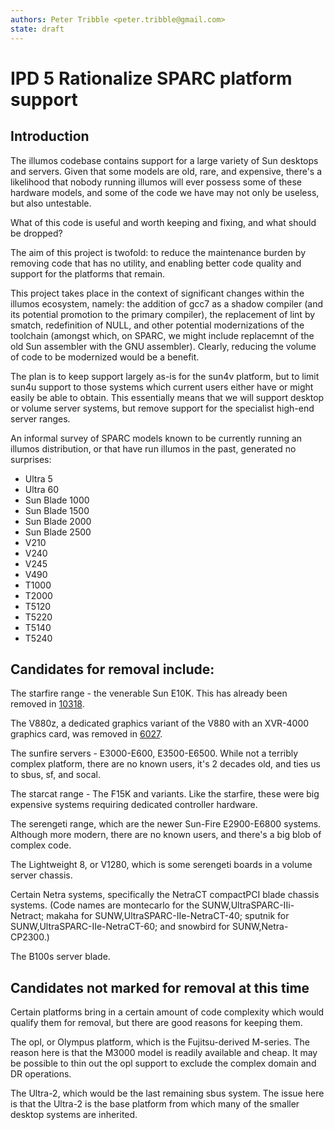 ```yaml
---
authors: Peter Tribble <peter.tribble@gmail.com>
state: draft
---
```


# IPD 5 Rationalize SPARC platform support


## Introduction

The illumos codebase contains support for a large variety of Sun
desktops and servers. Given that some models are old, rare, and expensive,
there's a likelihood that nobody running illumos will ever possess some
of these hardware models, and some of the code we have may not only be
useless, but also untestable.

What of this code is useful and worth keeping and fixing, and what should
be dropped?

The aim of this project is twofold: to reduce the maintenance burden by
removing code that has no utility, and enabling better code quality and
support for the platforms that remain.

This project takes place in the context of significant changes within the
illumos ecosystem, namely: the addition of gcc7 as a shadow compiler (and
its potential promotion to the primary compiler), the replacement of lint
by smatch, redefinition of NULL, and other potential modernizations of the
toolchain (amongst which, on SPARC, we might include replacemnt of the
old Sun assembler with the GNU assembler). Clearly, reducing the volume
of code to be modernized would be a benefit.

The plan is to keep support largely as-is for the sun4v platform, but to
limit sun4u support to those systems which current users either have or
might easily be able to obtain. This essentially means that we will support
desktop or volume server systems, but remove support for the specialist
high-end server ranges.

An informal survey of SPARC models known to be currently running an illumos
distribution, or that have run illumos in the past, generated no surprises:

* Ultra 5
* Ultra 60
* Sun Blade 1000
* Sun Blade 1500
* Sun Blade 2000
* Sun Blade 2500
* V210
* V240
* V245
* V490
* T1000
* T2000
* T5120
* T5220
* T5140
* T5240

## Candidates for removal include:

The starfire range - the venerable Sun E10K. This has already been removed
in [10318](https://www.illumos.org/issues/10318).

The V880z, a dedicated graphics variant of the V880 with an XVR-4000 graphics
card, was removed in [6027](https://www.illumos.org/issues/6027).

The sunfire servers - E3000-E600, E3500-E6500. While not a terribly complex
platform, there are no known users, it's 2 decades old, and ties us to sbus,
sf, and socal.

The starcat range - The F15K and variants. Like the starfire, these were big
expensive systems requiring dedicated controller hardware.

The serengeti range, which are the newer Sun-Fire E2900-E6800 systems. Although
more modern, there are no known users, and there's a big blob of complex
code.

The Lightweight 8, or V1280, which is some serengeti boards in a
volume server chassis.

Certain Netra systems, specifically the NetraCT compactPCI blade chassis
systems. (Code names are montecarlo for the SUNW,UltraSPARC-IIi-Netract;
makaha for SUNW,UltraSPARC-IIe-NetraCT-40; sputnik for
SUNW,UltraSPARC-IIe-NetraCT-60; and snowbird for SUNW,Netra-CP2300.)

The B100s server blade.

## Candidates not marked for removal at this time

Certain platforms bring in a certain amount of code complexity which
would qualify them for removal, but there are good reasons for keeping
them.

The opl, or Olympus platform, which is the Fujitsu-derived M-series.
The reason here is that the M3000 model is readily available and cheap.
It may be possible to thin out the opl support to exclude the complex
domain and DR operations.

The Ultra-2, which would be the last remaining sbus system. The issue here
is that the Ultra-2 is the base platform from which many of the smaller
desktop systems are inherited.
